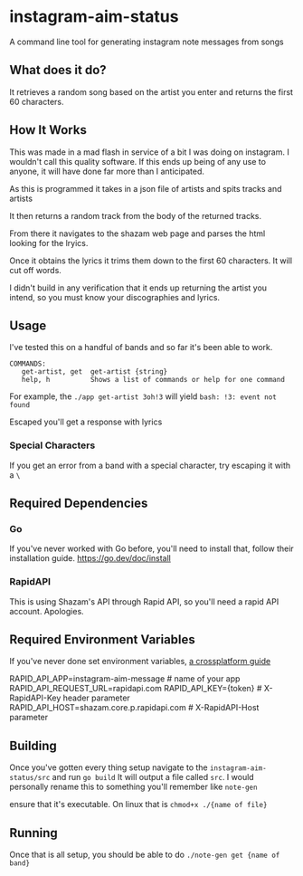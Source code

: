 # instagram-aim-status
A command line tool for generating instagram note messages from songs

## What does it do? 
It retrieves a random song based on the artist you enter and returns the first 60 characters. 

## How It Works  
This was made in a mad flash in service of a bit I was doing 
on instagram. I wouldn't call this quality software. If this ends up being of any use to anyone, it will have done far more than I anticipated. 

As this is programmed it takes in a json file of artists and spits tracks and artists

It then returns a random track from the body of the returned tracks.

From there it navigates to the shazam web page and parses the html looking for the lryics. 

Once it obtains the lyrics it trims them down to the first 60 characters. It will cut off words.

I didn't build in any verification that it ends up returning the artist you intend, so you must know your discographies and lyrics.

## Usage 

I've tested this on a handful of bands and so far it's been able to work. 

```azure
COMMANDS:
   get-artist, get  get-artist {string}
   help, h          Shows a list of commands or help for one command

```

For example, the `./app get-artist 3oh!3` will yield `bash: !3: event not found`

Escaped you'll get a response with lyrics

### Special Characters

If you get an error from a band with a special character, try escaping it with a `\`

## Required Dependencies 

### Go
If you've never worked with Go before, you'll need to install that, follow their installation guide.
https://go.dev/doc/install

### RapidAPI 
This is using Shazam's API through Rapid API, so you'll need a rapid API account. Apologies.

## Required Environment Variables
If you've never done set environment variables, [a crossplatform guide](https://wisetut.com/how-to-set-environment-variables-for-windows-linux-and-macosx/)

RAPID_API_APP=instagram-aim-message # name of your app 
RAPID_API_REQUEST_URL=rapidapi.com 
RAPID_API_KEY={token} # X-RapidAPI-Key header parameter
RAPID_API_HOST=shazam.core.p.rapidapi.com # X-RapidAPI-Host parameter

## Building
Once you've gotten every thing setup navigate to the `instagram-aim-status/src` and run `go build` 
It will output a file called `src`. I would personally rename this to something you'll remember like `note-gen` 

ensure that it's executable. On linux that is `chmod+x ./{name of file}`

## Running 

Once that is all setup, you should be able to do `./note-gen get {name of band}`